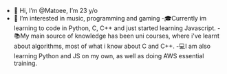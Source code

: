 - 👋 Hi, I’m @Matoee, I’m 23 y/o
- 👀 I’m interested in music, programming and gaming
-🎓Currently im learning to code in Python, C, C++ and just started learning Javascript.
-📚My main source of knowledge has been uni courses, where i've learnt about algorithms, most of what i know about C and C++.
-💻I am also learning Python and JS on my own, as well as doing AWS essential training.
